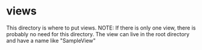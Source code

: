 # views
This directory is where to put views. NOTE: If there is only one view, there is probably no need for this directory. The view can live in the root directory and have a name like "SampleView"
